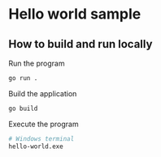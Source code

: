 # Hello world sample

## How to build and run locally

Run the program

```bash
go run .
```

Build the application

```bash
go build
```

Execute the program

```bash
# Windows terminal
hello-world.exe
```
